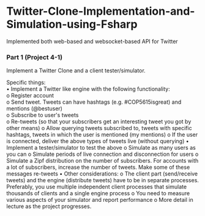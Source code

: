 # Twitter-Clone-Implementation-and-Simulation-using-Fsharp
Implemented both web-based and websocket-based API for Twitter

### Part 1 (Project 4-1)
Implement a Twitter Clone and a client tester/simulator.

Specific things:  
•	 Implement a Twitter like engine with the following functionality:  
  o	Register account  
  o	Send tweet. Tweets can have hashtags (e.g. #COP5615isgreat) and mentions (@bestuser)  
  o	Subscribe to user's tweets  
  o	Re-tweets (so that your subscribers get an interesting tweet you got by other means)
  o	Allow querying tweets subscribed to, tweets with specific hashtags, tweets in which the user is mentioned (my mentions)
  o	If the user is connected, deliver the above types of tweets live (without querying)
•	Implement a tester/simulator to test the above
  o	Simulate as many users as you can
  o	Simulate periods of live connection and disconnection for users
  o	Simulate a Zipf distribution on the number of subscribers. For accounts with a lot of subscribers, increase the number of tweets. Make some of these messages re-tweets
•	Other considerations:
  o	The client part (send/receive tweets) and the engine (distribute tweets) have to be in separate processes. Preferably, you use multiple independent client processes that     simulate thousands of clients and a single engine process
  o	You need to measure various aspects of your simulator and report performance 
  o	More detail in lecture as the project progresses.
